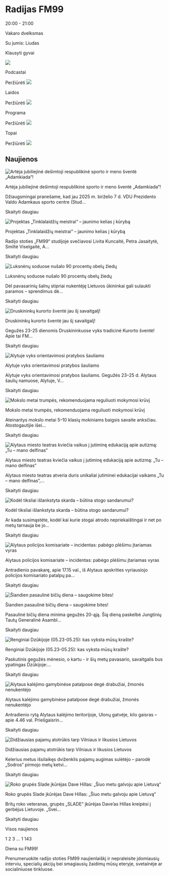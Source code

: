# Radijas FM99

20:00 - 21:00

Vakaro dvelksmas

Su jumis: 
Liudas

Klausyti gyvai

![](https://fm99.ams3.digitaloceanspaces.com/wp-content/uploads/2021/08/fm99_home.jpg)

Podcastai

Peržiūrėti
![](https://fm99.ams3.digitaloceanspaces.com/wp-content/uploads/2021/08/fm99_podcastai.jpg)

Laidos

Peržiūrėti
![](https://fm99.ams3.digitaloceanspaces.com/wp-content/uploads/2022/04/26100813/on-air.jpg)

Programa

Peržiūrėti
![](https://fm99.ams3.digitaloceanspaces.com/wp-content/uploads/2021/10/fm99_programa.jpg)

Topai

Peržiūrėti
![](https://fm99.ams3.digitaloceanspaces.com/wp-content/uploads/2021/10/fm99_topai.jpg)

## Naujienos

![Artėja jubiliejinė dešimtoji respublikinė sporto ir meno šventė „Adamkiada“!](https://fm99.ams3.digitaloceanspaces.com/wp-content/uploads/2025/05/21183418/3178968857237556387.jpg "Artėja jubiliejinė dešimtoji respublikinė sporto ir meno šventė „Adamkiada“!")

Artėja jubiliejinė dešimtoji respublikinė sporto ir meno šventė „Adamkiada“!

Džiaugsmingai pranešame, kad jau 2025 m. birželio 7 d. VDU Prezidento Valdo Adamkaus sporto centre (Stud...

Skaityti daugiau

![Projektas „Tinklalaidžių meistrai“ – jaunimo kelias į kūrybą](https://fm99.ams3.digitaloceanspaces.com/wp-content/uploads/2025/05/21151956/image00001-2-593x333.jpeg "Projektas „Tinklalaidžių meistrai“ – jaunimo kelias į kūrybą")

Projektas „Tinklalaidžių meistrai“ – jaunimo kelias į kūrybą

Radijo stoties „FM99“ studijoje svečiavosi Livita Kuncaitė, Petra Jasaitytė, Smiltė Viselgaitė, A...

Skaityti daugiau

![Luksnėnų soduose nušalo 90 procentų obelų žiedų](https://fm99.ams3.digitaloceanspaces.com/wp-content/uploads/2025/05/21141701/Ekrano-kopija-2025-05-21-141612-505x333.png "Luksnėnų soduose nušalo 90 procentų obelų žiedų")

Luksnėnų soduose nušalo 90 procentų obelų žiedų

Dėl pavasarinių šalnų stipriai nukentėję Lietuvos ūkininkai gali sulaukti paramos – sprendimus dė...

Skaityti daugiau

![Druskininkų kurorto šventė jau šį savaitgalį!](https://fm99.ams3.digitaloceanspaces.com/wp-content/uploads/2025/05/20150154/499225329_122129250896702970_8601977321682541705_n-e1747825385659-593x333.jpg "Druskininkų kurorto šventė jau šį savaitgalį!")

Druskininkų kurorto šventė jau šį savaitgalį!

Gegužės 23-25 dienomis Druskininkuose vyks tradicinė Kurorto šventė! Apie tai FM...

Skaityti daugiau

![Alytuje vyks orientavimosi pratybos šauliams](https://fm99.ams3.digitaloceanspaces.com/wp-content/uploads/2024/03/15103321/jaunieji-sauliai1-593x333.jpg "Alytuje vyks orientavimosi pratybos šauliams")

Alytuje vyks orientavimosi pratybos šauliams

Alytuje vyks orientavimosi pratybos šauliams. Gegužės 23–25 d. Alytaus šaulių namuose, Alytuje, V...

Skaityti daugiau

![Mokslo metai trumpės, rekomenduojama reguliuoti mokymosi krūvį](https://fm99.ams3.digitaloceanspaces.com/wp-content/uploads/2024/12/02103521/Paaugliai-vaikai-593x333.jpg "Mokslo metai trumpės, rekomenduojama reguliuoti mokymosi krūvį")

Mokslo metai trumpės, rekomenduojama reguliuoti mokymosi krūvį

Ateinantys mokslo metai 5–10 klasių mokiniams baigsis savaite anksčiau. Atostogautijie išei...

Skaityti daugiau

![Alytaus miesto teatras kviečia vaikus į jutiminę edukaciją apie autizmą: „Tu – mano delfinas“](https://fm99.ams3.digitaloceanspaces.com/wp-content/uploads/2025/05/21102202/tu-mano-delfinas-afisa-593x333.png "Alytaus miesto teatras kviečia vaikus į jutiminę edukaciją apie autizmą: „Tu – mano delfinas“")

Alytaus miesto teatras kviečia vaikus į jutiminę edukaciją apie autizmą: „Tu – mano delfinas“

Alytaus miesto teatras atveria duris unikaliai jutiminei edukacijai vaikams „Tu – mano delfinas“,...

Skaityti daugiau

![Kodėl tiksliai išlankstyta skarda – būtina stogo sandarumui?](https://fm99.ams3.digitaloceanspaces.com/wp-content/uploads/2025/05/21094117/69.-Kodel-tiksliai-islankstyta-skarda-butina-stogo-sandarumui-593x333.jpg "Kodėl tiksliai išlankstyta skarda – būtina stogo sandarumui?")

Kodėl tiksliai išlankstyta skarda – būtina stogo sandarumui?

Ar kada susimąstėte, kodėl kai kurie stogai atrodo nepriekaištingai ir net po metų tarnauja be jo...

Skaityti daugiau

![Alytaus policijos komisariate – incidentas: pabėgo plėšimu įtariamas vyras](https://fm99.ams3.digitaloceanspaces.com/wp-content/uploads/2025/05/06134533/Policija-Alytaus-Rotuses-aikste-593x333.jpg "Alytaus policijos komisariate – incidentas: pabėgo plėšimu įtariamas vyras")

Alytaus policijos komisariate – incidentas: pabėgo plėšimu įtariamas vyras

Antradienio pavakarę, apie 17.15 val., iš Alytaus apskrities vyriausiojo policijos komisariato patalpų pa...

Skaityti daugiau

![Šiandien pasaulinė bičių diena – saugokime bites!](https://fm99.ams3.digitaloceanspaces.com/wp-content/uploads/2025/05/20152352/bites1-593x333.jpg "Šiandien pasaulinė bičių diena – saugokime bites!")

Šiandien pasaulinė bičių diena – saugokime bites!

Pasaulinė bičių diena minima gegužės 20-ąją. Šią dieną paskelbė Jungtinių Tautų Generalinė Asambl...

Skaityti daugiau

![Renginiai Dzūkijoje (05.23-05.25): kas vyksta mūsų krašte?](https://fm99.ams3.digitaloceanspaces.com/wp-content/uploads/2025/05/20135832/uAaLvtVG-593x333.jpg "Renginiai Dzūkijoje (05.23-05.25): kas vyksta mūsų krašte?")

Renginiai Dzūkijoje (05.23-05.25): kas vyksta mūsų krašte?

Paskutinis gegužės mėnesio, o kartu - ir šių metų pavasario, savaitgalis bus ypatingas Dzūkijoje:...

Skaityti daugiau

![Alytaus kalėjimo gamybinėse patalpose degė drabužiai, žmonės nenukentėjo](https://fm99.ams3.digitaloceanspaces.com/wp-content/uploads/2016/07/Ugniagesiai-policija-greitoji-operacija-globos-namai-7-593x333.jpg "Alytaus kalėjimo gamybinėse patalpose degė drabužiai, žmonės nenukentėjo")

Alytaus kalėjimo gamybinėse patalpose degė drabužiai, žmonės nenukentėjo

Antradienio rytą Alytaus kalėjimo teritorijoje, Ulonų gatvėje, kilo gaisras – apie 4.46 val. Priešgaisrin...

Skaityti daugiau

![Didžiausias pajamų atotrūkis tarp Vilniaus ir likusios Lietuvos](https://fm99.ams3.digitaloceanspaces.com/wp-content/uploads/2025/04/23133653/108.-Naudotas-automobilis-stovi-kieme-Paversk-ji-pinigais-dar-siandien-593x333.jpg "Didžiausias pajamų atotrūkis tarp Vilniaus ir likusios Lietuvos")

Didžiausias pajamų atotrūkis tarp Vilniaus ir likusios Lietuvos

Kelerius metus išsilaikęs dviženklis pajamų augimas sulėtėjo – parodė „Sodros“ pirmojo metų ketvi...

Skaityti daugiau

![Roko grupės Slade įkūrėjas Dave Hillas: „Šiuo metu galvoju apie Lietuvą“](https://fm99.ams3.digitaloceanspaces.com/wp-content/uploads/2025/05/20105117/Slade-BW-Promo-No-Yob-2021-593x333.jpg "Roko grupės Slade įkūrėjas Dave Hillas: „Šiuo metu galvoju apie Lietuvą“")

Roko grupės Slade įkūrėjas Dave Hillas: „Šiuo metu galvoju apie Lietuvą“

Britų roko veteranas, grupės „SLADE“ įkūrėjas Dave’as Hillas kreipėsi į gerbėjus Lietuvoje. „Svei...

Skaityti daugiau

Visos naujienos

1
2
3
…
1 143

Diena su FM99!

Prenumeruokite radijo stoties FM99 naujienlaiškį ir nepraleisite įdomiausių interviu, specialių akcijų bei smagiausių žaidimų mūsų eteryje, svetainėje ar socialiniuose tinkluose.